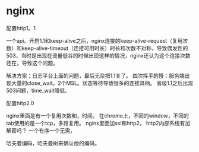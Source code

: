 # nginx

配置http1。1

一个api。开启1.1和keep-alive之后，nginx连接的keep-alive-request（复用次数）和keep-alive-timeout（连接可用时长）时长和次数不对称，导致偶发性的503，当时是出现在流量低谷的时候出现这样的情况，nginx还认为这个连接次数还在，导致这个问题。

解决方案：日志平台上面的问题，最后无奈把1.1关了。
四次挥手的慢：服务端出现大量的close_wait。2个MSL。状态等待导致很多的连接具柄。
省级1.1之后出现503问题，time_wait降低。

配置http2.0

nginx里面是有一个复用次数和，时间。
在chrome上，不同的window，不同的tab使用的是一个tcp，多路复用。
nginx里面加ssl和http2。
http2内部系统有加解密吗？
一个有序一个无需，

哈夫曼编码，哈夫曼树来确认他的编码。
